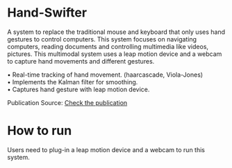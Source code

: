 # Hand-Swifter

A system to replace the traditional mouse and keyboard that only uses hand gestures to control computers. This system focuses on navigating computers, reading documents and controlling multimedia like videos, pictures. This multimodal system uses a leap motion device and a webcam to capture hand movements and different gestures.

• Real-time tracking of hand movement. (haarcascade, Viola-Jones) <br>
• Implements the Kalman filter for smoothing. <br>
• Captures hand gesture with leap motion device.<br>

Publication Source: [Check the publication](https://ieeexplore.ieee.org/abstract/document/8628099)

# How to run
Users need to plug-in a leap motion device and a webcam to run this system.

